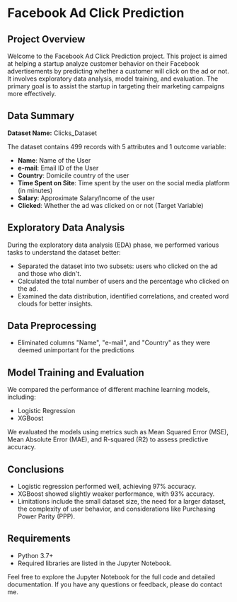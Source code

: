 # Facebook Ad Click Prediction


## Project Overview

Welcome to the Facebook Ad Click Prediction project. This project is aimed at helping a startup analyze customer behavior on their Facebook advertisements by predicting whether a customer will click on the ad or not. It involves exploratory data analysis, model training, and evaluation. The primary goal is to assist the startup in targeting their marketing campaigns more effectively.

## Data Summary

**Dataset Name:** Clicks_Dataset

The dataset contains 499 records with 5 attributes and 1 outcome variable:

- **Name**: Name of the User
- **e-mail**: Email ID of the User
- **Country**: Domicile country of the user
- **Time Spent on Site**: Time spent by the user on the social media platform (in minutes)
- **Salary**: Approximate Salary/Income of the user
- **Clicked**: Whether the ad was clicked on or not (Target Variable)

## Exploratory Data Analysis

During the exploratory data analysis (EDA) phase, we performed various tasks to understand the dataset better:

- Separated the dataset into two subsets: users who clicked on the ad and those who didn't.
- Calculated the total number of users and the percentage who clicked on the ad.
- Examined the data distribution, identified correlations, and created word clouds for better insights.

## Data Preprocessing

- Eliminated columns "Name", "e-mail", and "Country" as they were deemed unimportant for the predictions

## Model Training and Evaluation

We compared the performance of different machine learning models, including:

- Logistic Regression
- XGBoost

We evaluated the models using metrics such as Mean Squared Error (MSE), Mean Absolute Error (MAE), and R-squared (R2) to assess predictive accuracy.

## Conclusions

- Logistic regression performed well, achieving 97% accuracy.
- XGBoost showed slightly weaker performance, with 93% accuracy.
- Limitations include the small dataset size, the need for a larger dataset, the complexity of user behavior, and considerations like Purchasing Power Parity (PPP).


## Requirements

- Python 3.7+
- Required libraries are listed in the Jupyter Notebook.

Feel free to explore the Jupyter Notebook for the full code and detailed documentation. If you have any questions or feedback, please do contact me.
